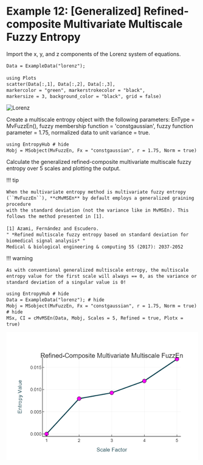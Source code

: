 # Example 12: [Generalized] Refined-composite Multivariate Multiscale Fuzzy Entropy

Import the x, y, and z components of the Lorenz system of equations.

```
Data = ExampleData("lorenz");

using Plots
scatter(Data[:,1], Data[:,2], Data[:,3],
markercolor = "green", markerstrokecolor = "black",
markersize = 3, background_color = "black", grid = false)
```

![Lorenz](../assets/lorenzjl.png)

Create a multiscale entropy object with the following parameters:
EnType =  MvFuzzEn(), fuzzy membership function = 'constgaussian', fuzzy function parameter = 1.75, normalized data to unit variance = true.

```@example
using EntropyHub # hide
Mobj = MSobject(MvFuzzEn, Fx = "constgaussian", r = 1.75, Norm = true)
```

Calculate the generalized refined-composite multivariate multiscale fuzzy entropy over 5 scales and plotting the output.

!!! tip 

    When the multivariate entropy method is multivariate fuzzy entropy (``MvFuzzEn``), **cMvMSEn** by default employs a generalized graining procedure
    with the standard deviation (not the variance like in MvMSEn). This follows the method presented in [1].
    
    [1] Azami, Fernández and Escudero.
    " *Refined multiscale fuzzy entropy based on standard deviation for biomedical signal analysis* "
    Medical & biological engineering & computing 55 (2017): 2037-2052

!!! warning

    As with conventional generalized multiscale entropy, the multiscale entropy value for the first scale will always == 0, as the variance or 
    standard deviation of a singular value is 0!

```@example
using EntropyHub # hide
Data = ExampleData("lorenz"); # hide
Mobj = MSobject(MvFuzzEn, Fx = "constgaussian", r = 1.75, Norm = true) # hide
MSx, CI = cMvMSEn(Data, Mobj, Scales = 5, Refined = true, Plotx = true)
```

![rcMvMSEn](../assets/rcMvMSEnjl.png)

